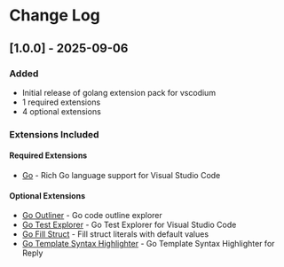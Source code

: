 # Change Log

## [1.0.0] - 2025-09-06

### Added

- Initial release of golang extension pack for vscodium
- 1 required extensions
- 4 optional extensions

### Extensions Included

#### Required Extensions

- [Go](https://open-vsx.org/extension/golang/go) - Rich Go language support for Visual Studio Code

#### Optional Extensions

- [Go Outliner](https://open-vsx.org/extension/766b/go-outliner) - Go code outline explorer
- [Go Test Explorer](https://open-vsx.org/extension/premparihar/gotestexplorer) - Go Test Explorer for Visual Studio Code
- [Go Fill Struct](https://open-vsx.org/extension/davidbarratt/go-fill-struct) - Fill struct literals with default values
- [Go Template Syntax Highlighter](https://open-vsx.org/extension/karyan40024/gotmpl-syntax-highlighter) - Go Template Syntax Highlighter for Reply
